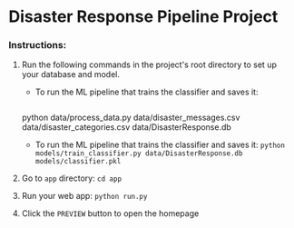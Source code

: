 # Disaster Response Pipeline Project

### Instructions:
1. Run the following commands in the project's root directory to set up your database and model.

    - To run the ML pipeline that trains the classifier and saves it:
        ```shell
   python data/process_data.py data/disaster_messages.csv data/disaster_categories.csv data/DisasterResponse.db
    - To run the ML pipeline that trains the classifier and saves it:
        `python models/train_classifier.py data/DisasterResponse.db models/classifier.pkl`

2. Go to `app` directory: `cd app`

3. Run your web app: `python run.py`

4. Click the `PREVIEW` button to open the homepage

